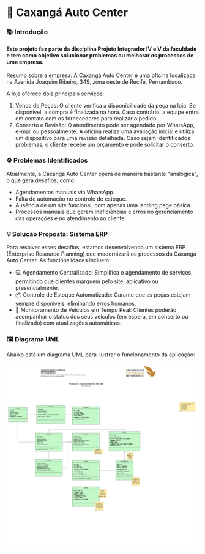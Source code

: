 <h1>🚗 Caxangá Auto Center</h1>

<h3>📚 Introdução</h3>

<h4>Este projeto faz parte da disciplina Projeto Integrador IV e V da faculdade e tem como objetivo solucionar problemas ou melhorar os processos de uma empresa. </h4>

<p>Resumo sobre a empresa: A Caxangá Auto Center é uma oficina localizada na Avenida Joaquim Ribeiro, 349, zona oeste de Recife, Pernambuco.</p>
<p>A loja oferece dois principais serviços:</p>
<ol>
<li>Venda de Peças: O cliente verifica a disponibilidade da peça na loja. Se disponível, a compra é finalizada na hora. Caso contrário, a equipe entra em contato com os fornecedores para realizar o pedido.</li>
<li>Conserto e Revisão: O atendimento pode ser agendado por WhatsApp, e-mail ou pessoalmente. A oficina realiza uma avaliação inicial e utiliza um dispositivo para uma revisão detalhada. Caso sejam identificados problemas, o cliente recebe um orçamento e pode solicitar o conserto.</li>
</ol>
<h3>⚙️ Problemas Identificados</h3>
<p>Atualmente, a Caxangá Auto Center opera de maneira bastante "analógica", o que gera desafios, como:</p>

<ul>
<li>Agendamentos manuais via WhatsApp.</li>
<li>Falta de automação no controle de estoque.</li>
<li>Ausência de um site funcional, com apenas uma landing page básica.</li>
<li>Processos manuais que geram ineficiências e erros no gerenciamento das operações e no atendimento ao cliente.</li>
</ul>

<h3>  💡 Solução Proposta: Sistema ERP</h3>
<p>Para resolver esses desafios, estamos desenvolvendo um sistema ERP (Enterprise Resource Planning) que modernizará os processos da Caxangá Auto Center. As funcionalidades incluem:</p>
<ul>
<li>💻 Agendamento Centralizado: Simplifica o agendamento de serviços, permitindo que clientes marquem pelo site, aplicativo ou presencialmente.</li>
<li>📦 Controle de Estoque Automatizado: Garante que as peças estejam sempre disponíveis, eliminando erros humanos.</li>
<li>📱 Monitoramento de Veículos em Tempo Real: Clientes poderão acompanhar o status dos seus veículos (em espera, em conserto ou finalizado) com atualizações automáticas.</li>
</ul>
  <h3>🖼️ <b>Diagrama UML</b></h3>
Abaixo está um diagrama UML para ilustrar o funcionamento da aplicação:

![Diagrama Lucidchart](https://github.com/IgorDanielS/Caxanga-Auto-Center/blob/main/UML.png)

